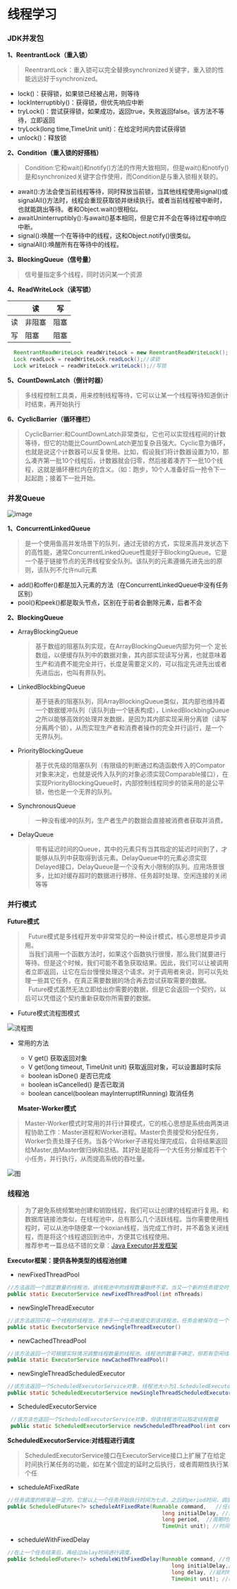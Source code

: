 # 线程学习
### JDK并发包
**1、ReentrantLock（重入锁）**
>  ReentrantLock：重入锁可以完全替换synchronized关键字，重入锁的性能远远好于synchronized。
 *  lock()：获得锁，如果锁已经被占用，则等待
 *  lockInterruptibly()：获得锁，但优先响应中断
 *  tryLock()：尝试获得锁，如果成功，返回true，失败返回false。该方法不等待，立即返回
 *  tryLock(long time,TimeUnit unit)：在给定时间内尝试获得锁
 *  unlock()：释放锁

**2、Condition（重入锁的好搭档）**
> Condition:它和wait()和notify()方法的作用大致相同，但是wait()和notify()是和synchronized关键字合作使用，而Condition是与重入锁相关联的。
 * await():方法会使当前线程等待，同时释放当前锁，当其他线程使用signal()或signalAll()方法时，线程会重现获取锁并继续执行。或者当前线程被中断时，也就能跳出等待。者和Object.wait()很相似。
 * awaitUninterruptibly():与await()基本相同，但是它并不会在等待过程中响应中断。
 * signal():唤醒一个在等待中的线程，这和Object.notify()很类似。
 * signalAll():唤醒所有在等待中的线程。
 
 **3、BlockingQueue（信号量）**
>信号量指定多个线程，同时访问某一个资源

**4、ReadWriteLock（读写锁）**

|| 读 | 写|
|--|--|--|
|读|非阻塞|阻塞|
|写|阻塞|阻塞|

```java
  ReentrantReadWriteLock readWriteLock = new ReentrantReadWriteLock();
  Lock readLock = readWriteLock.readLock();//读锁
  Lock writeLock = readWriteLock.writeLock();//写锁
```


**5、CountDownLatch（倒计时器）**
>多线程控制工具类，用来控制线程等待，它可以让某一个线程等待知道倒计时结束，再开始执行

**6、CyclicBarrier（循环栅栏）**
>CyclicBarrier:和CountDownLatch非常类似，它也可以实现线程间的计数等待，但它的功能比CountDownLatch更加复杂且强大。Cyclic意为循环，也就是说这个计数器可以反复使用。比如，假设我们将计数器设置为10，那么凑齐第一批10个线程后，计数器就会归零，然后接着凑齐下一批10个线程，这就是循环栅栏内在的含义。（如：跑步，10个人准备好后一抢令下一起起跑；接着下一批开始。

### 并发Queue
![image](https://github.com/ZHI-XINHUA/imageResource/blob/master/queue1.png)

**1、ConcurrentLinkedQueue**
>是一个使用鱼高并发场景下的队列，通过无锁的方式，实现来高并发状态下的高性能，通常ConcurrentLinkedQueue性能好于BlockingQueue。它是一个基于链接节点的无界线程安全队列。该队列的元素遵循先进先出的原则，该队列不允许null元素
- add()和offer()都是加入元素的方法（在ConcurrentLinkedQueue中没有任务区别）
- pool()和peek()都是取头节点，区别在于前者会删除元素，后者不会

**2、BlockingQueue**
- ArrayBlockingQueue
    >基于数组的阻塞队列实现，在ArrayBlockingQueue内部为何一个 定长数组，以便缓存队列中的数据对象，其内部实现读写分离，也就意味着生产和消费不能完全并行，长度是需要定义的，可以指定先进先出或者先进后出，也叫有界队列。

- LinkedBlockbingQueue
    >基于链表的阻塞队列，同ArrayBlockingQueue类似，其内部也维持着一个数据缓冲队列（该队列由一个链表构成），LinkedBlockbingQueue之所以能够高效的处理并发数据，是因为其内部实现采用分离锁（读写分离两个锁），从而实现生产者和消费者操作的完全并行运行，是一个无界队列。

- PriorityBlockingQueue
    >基于优先级的阻塞队列（有限级的判断通过构造函数传入的Compator对象来决定，也就是说传入队列的对象必须实现Comparable接口），在实现PriorityBlockingQueue时，内部控制线程同步的锁采用的是公平锁，他也是一个无界的队列。

- SynchronousQueue
    > 一种没有缓冲的队列，生产者生产的数据会直接被消费者获取并消费。

- DelayQueue
    >带有延迟时间的Queue，其中的元素只有当其指定的延迟时间到了，才能够从队列中获取得到该元素。DelayQueue中的元素必须实现Delayed接口，DelayQueue是一个没有大小限制的队列。应用场景很多，比如对缓存超时的数据进行移除、任务超时处理、空闲连接的关闭等等
    
    
### 并行模式
   **Future模式**
>&nbsp;&nbsp;Future模式是多线程开发中非常常见的一种设计模式，核心思想是异步调用。<br>
    &nbsp;&nbsp;当我们调用一个函数方法时，如果这个函数执行很慢，那么我们就要进行等待。但是这个时候，我们可能不着急获取结果。因此，我们可以让被调用者立即返回，让它在后台慢慢处理这个请求。对于调用者来说，则可以先处理一些其它任务，在真正需要数据的场合再去尝试获取需要的数据。<br>
    &nbsp;&nbsp;Future模式虽然无法立即给出你需要的数据，但是它会返回一个契约，以后可以凭借这个契约重新获取你所需要的数据。
    
- Future模式流程图模式

![流程图](https://github.com/ZHI-XINHUA/imageResource/blob/master/future.png)

- 常用的方法
    * V get() 获取返回对象
    * V get(long timeout, TimeUnit unit) 获取返回对象，可以设置超时实际
    * boolean isDone() 是否已完成
    * boolean isCancelled() 是否已取消
    * boolean cancel(boolean mayInterruptIfRunning) 取消任务
   
   
  **Msater-Worker模式**
>Master-Worker模式时常用的并行计算模式，它的核心思想是系统由两类进程协助工作：Master进程和Worker进程。Master负责接受和分配任务，Worker负责处理子任务。当各个Worker子进程处理完成后，会将结果返回给Master,由Master做归纳和总结。其好处是能将一个大任务分解成若干个小任务，并行执行，从而提高系统的吞吐量。

![图](https://github.com/ZHI-XINHUA/imageResource/blob/master/masterworker.png)

### 线程池
>为了避免系统频繁地创建和销毁线程，我们可以让创建的线程进行复用。和数据库链接池类似，在线程池中，总有那么几个活跃线程。当你需要使用线程时，可以从池中随便拿一个koxian线程，当完成工作时，并不着急关闭线程，而是将这个线程退回到池中，方便其它线程使用。<br>
 推荐参考一篇总结不错的文章：[Java Executor并发框架](http://www.cnblogs.com/vhua/p/5277694.html)

**Executor框架：提供各种类型的线程池创建**
* newFixedThreadPool
```java
//方法返回一个固定数量的线程池，该线程池中的线程数量始终不变。当又一个新的任务提交时，线程池中如有空闲线程，则立即执行。若没有，则新的任务会被暂存在一个任务队列中，待有线程空闲时，便处理在任务队列中的任务。
public static ExecutorService newFixedThreadPool(int nThreads) 
```

*  newSingleThreadExecutor
```java
//该方法返回只有一个线程的线程池，若多于一个任务被提交到该线程池，任务会被保存在一个任务队列中，待线程空闲，按先入先出的顺序执行队列中的任务
public static ExecutorService newSingleThreadExecutor()
```

* newCachedThreadPool
```java
//该方法返回一个可根据实际情况调整线程数量的线程池。线程池的数量不确定，但若有空闲线程可以复用，则会优先使用可复用的线程。若所有线程均在工作，又有新的任务提交，则会创建新的线程处理任务。所有线程在当前任务执行完毕后，将返回线程池进行复用。
public static ExecutorService newCachedThreadPool() 
```

*  newSingleThreadScheduledExecutor
```java
//该方法返回一个ScheduledExecutorService对象，线程池大小为1.ScheduledExecutorService接口在ExecutorService接口上扩展了在给定时间执行某任务的功能，如在某个固定的延时之后执行，或者周期性执行某个任务。
public static ScheduledExecutorService newSingleThreadScheduledExecutor()
```

* ScheduledExecutorService
```java 
 //该方法也返回一个ScheduledExecutorService对象，但该线程池可以指定线程数量
 public static ScheduledExecutorService newScheduledThreadPool(int corePoolSize)
```

**ScheduledExecutorService:对线程进行调度**
>ScheduledExecutorService接口在ExecutorService接口上扩展了在给定时间执行某任务的功能，如在某个固定的延时之后执行，或者周期性执行某个任

* scheduleAtFixedRate
 ```java
 //任务调度的频率是一定的，它是以上一个任务开始执行时间为七点，之后的period时间，调度下一次任务。 注：如果任务时间比period长，则任务结束后马上执行。
 public ScheduledFuture<?> scheduleAtFixedRate(Runnable command,   //任务
                                                  long initialDelay, //第一次任务执行的延时时间
                                                  long period,  //周期时间
                                                  TimeUnit unit); //时间单位
 ```
 
 * scheduleWithFixedDelay
 ```java
 //在上一个任务结束后，再经过delay时间进行调度。
public ScheduledFuture<?> scheduleWithFixedDelay(Runnable command, //任务
                                                     long initialDelay,//第一次任务执行的延时时间
                                                     long delay, //延时时间：上一次执行完成到下一次执行开始的时间间隔
                                                     TimeUnit unit); //时间单位
 ```
